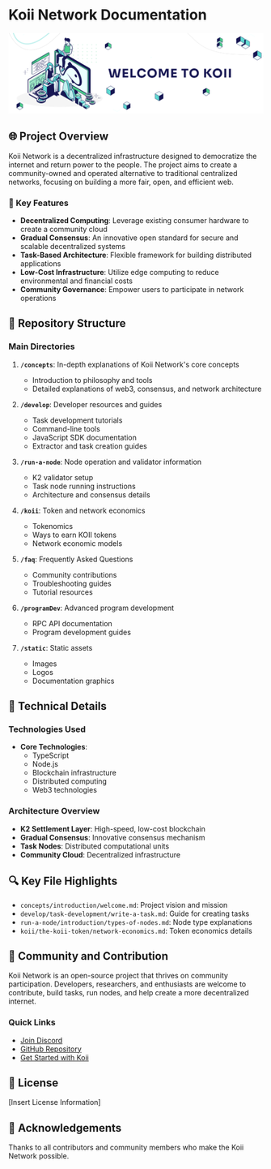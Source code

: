 # Koii Network Documentation

![Koii Network Welcome Banner](static/img/concepts/welcome-to-koii.svg)

## 🌐 Project Overview

Koii Network is a decentralized infrastructure designed to democratize the internet and return power to the people. The project aims to create a community-owned and operated alternative to traditional centralized networks, focusing on building a more fair, open, and efficient web.

### 🚀 Key Features

- **Decentralized Computing**: Leverage existing consumer hardware to create a community cloud
- **Gradual Consensus**: An innovative open standard for secure and scalable decentralized systems
- **Task-Based Architecture**: Flexible framework for building distributed applications
- **Low-Cost Infrastructure**: Utilize edge computing to reduce environmental and financial costs
- **Community Governance**: Empower users to participate in network operations

## 📂 Repository Structure

### Main Directories

1. **`/concepts`**: In-depth explanations of Koii Network's core concepts
   - Introduction to philosophy and tools
   - Detailed explanations of web3, consensus, and network architecture

2. **`/develop`**: Developer resources and guides
   - Task development tutorials
   - Command-line tools
   - JavaScript SDK documentation
   - Extractor and task creation guides

3. **`/run-a-node`**: Node operation and validator information
   - K2 validator setup
   - Task node running instructions
   - Architecture and consensus details

4. **`/koii`**: Token and network economics
   - Tokenomics
   - Ways to earn KOII tokens
   - Network economic models

5. **`/faq`**: Frequently Asked Questions
   - Community contributions
   - Troubleshooting guides
   - Tutorial resources

6. **`/programDev`**: Advanced program development
   - RPC API documentation
   - Program development guides

7. **`/static`**: Static assets
   - Images
   - Logos
   - Documentation graphics

## 🧰 Technical Details

### Technologies Used

- **Core Technologies**:
  - TypeScript
  - Node.js
  - Blockchain infrastructure
  - Distributed computing
  - Web3 technologies

### Architecture Overview

- **K2 Settlement Layer**: High-speed, low-cost blockchain
- **Gradual Consensus**: Innovative consensus mechanism
- **Task Nodes**: Distributed computational units
- **Community Cloud**: Decentralized infrastructure

## 🔍 Key File Highlights

- `concepts/introduction/welcome.md`: Project vision and mission
- `develop/task-development/write-a-task.md`: Guide for creating tasks
- `run-a-node/introduction/types-of-nodes.md`: Node type explanations
- `koii/the-koii-token/network-economics.md`: Token economics details

## 🤝 Community and Contribution

Koii Network is an open-source project that thrives on community participation. Developers, researchers, and enthusiasts are welcome to contribute, build tasks, run nodes, and help create a more decentralized internet.

### Quick Links

- [Join Discord](https://discord.gg/koii)
- [GitHub Repository](https://github.com/koii-network/docs)
- [Get Started with Koii](https://docs.koii.network)

## 📄 License

[Insert License Information]

## 🌟 Acknowledgements

Thanks to all contributors and community members who make the Koii Network possible.